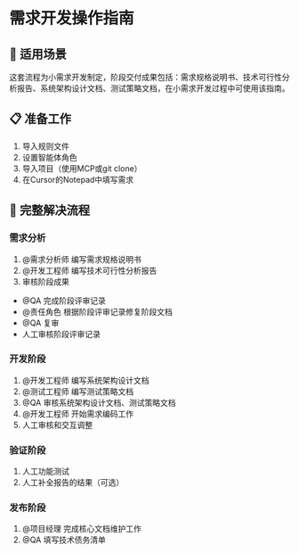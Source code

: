 # 需求开发操作指南

## 🎯 适用场景

这套流程为小需求开发制定，阶段交付成果包括：需求规格说明书、技术可行性分析报告、系统架构设计文档、测试策略文档，在小需求开发过程中可使用该指南。

## 📋  准备工作
1. 导入规则文件
2. 设置智能体角色
3. 导入项目（使用MCP或git clone）
4. 在Cursor的Notepad中填写需求

## 🚀 完整解决流程

### 需求分析
1. @需求分析师 编写需求规格说明书
2. @开发工程师 编写技术可行性分析报告
3. 审核阶段成果
- @QA 完成阶段评审记录
- @责任角色 根据阶段评审记录修复阶段文档
- @QA 复审
- 人工审核阶段评审记录

### 开发阶段
1. @开发工程师 编写系统架构设计文档
2. @测试工程师 编写测试策略文档
3. @QA 审核系统架构设计文档、测试策略文档
4. @开发工程师 开始需求编码工作
5. 人工审核和交互调整

### 验证阶段
1. 人工功能测试
2. 人工补全报告的结果（可选）

### 发布阶段
1. @项目经理 完成核心文档维护工作
2. @QA 填写技术债务清单